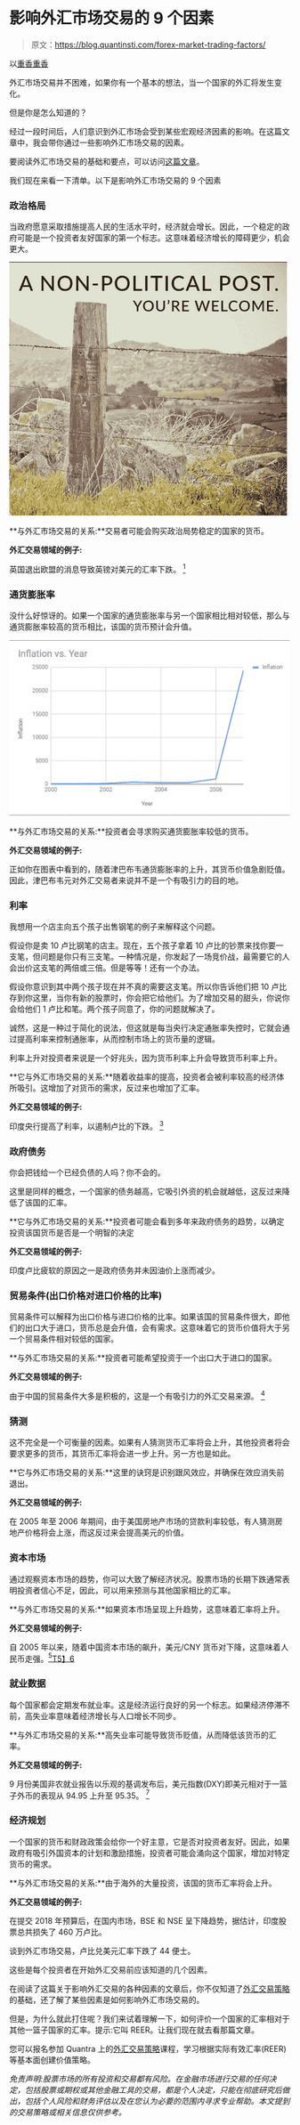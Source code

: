 # 影响外汇市场交易的 9 个因素

> 原文：<https://blog.quantinsti.com/forex-market-trading-factors/>

以[重香重香](https://www.linkedin.com/in/rekhit/)

外汇市场交易并不困难，如果你有一个基本的想法，当一个国家的外汇将发生变化。

但是你是怎么知道的？

经过一段时间后，人们意识到外汇市场会受到某些宏观经济因素的影响。在这篇文章中，我会带你通过一些影响外汇市场交易的因素。

要阅读外汇市场交易的基础和要点，可以访问[这篇文章](https://blog.quantinsti.com/basics-forex-trading-beginners/)。

我们现在来看一下清单。以下是影响外汇市场交易的 9 个因素

### **政治格局**

当政府愿意采取措施提高人民的生活水平时，经济就会增长。因此，一个稳定的政府可能是一个投资者友好国家的第一个标志。这意味着经济增长的障碍更少，机会更大。

![politics and forex market trading](img/4b287bde8f9815d14a1d7c3a6f329dc3.png)

**与外汇市场交易的关系:**交易者可能会购买政治局势稳定的国家的货币。

**外汇交易领域的例子:**

英国退出欧盟的消息导致英镑对美元的汇率下跌。 [<sup>1</sup>](https://www.independent.co.uk/voices/brexit-sterling-pound-record-low-31-years-theresa-may-tory-conference-make-us-poorer-a7344626.html)

### 通货膨胀率

没什么好惊讶的。如果一个国家的通货膨胀率与另一个国家相比相对较低，那么与通货膨胀率较高的货币相比，该国的货币预计会升值。

![Inflation rate and forex market trading](img/5827b7d3619f423eb6be1967f04b63dc.png)

**与外汇市场交易的关系:**投资者会寻求购买通货膨胀率较低的货币。

**外汇交易领域的例子:**

正如你在图表中看到的，随着津巴布韦通货膨胀率的上升，其货币价值急剧贬值。因此，津巴布韦元对外汇交易者来说并不是一个有吸引力的目的地。

### **利率**

我想用一个店主向五个孩子出售钢笔的例子来解释这个问题。

假设你是卖 10 卢比钢笔的店主。现在，五个孩子拿着 10 卢比的钞票来找你要一支笔，但问题是你只有三支笔。一种情况是，你发起了一场竞价战，最需要它的人会出价这支笔的两倍或三倍。但是等等！还有一个办法。

假设你意识到其中两个孩子现在并不真的需要这支笔。所以你告诉他们把 10 卢比存到你这里，当你有新的股票时，你会把它给他们。为了增加交易的甜头，你说你会给他们 1 卢比和笔。两个孩子同意了，你的问题就解决了。

诚然，这是一种过于简化的说法，但这就是每当央行决定通胀率失控时，它就会通过提高利率来控制通胀率，从而控制市场上的货币量的逻辑。

利率上升对投资者来说是一个好兆头，因为货币利率上升会导致货币利率上升。

**它与外汇市场交易的关系:**随着收益率的提高，投资者会被利率较高的经济体所吸引。这增加了对货币的需求，反过来也增加了汇率。

**外汇交易领域的例子:**

印度央行提高了利率，以遏制卢比的下跌。 [<sup>3</sup>](https://qz.com/india/1298205/urjit-patel-led-rbi-hikes-interest-rate-first-time-since-narendra-modi-took-over/)

### **政府债务**

你会把钱给一个已经负债的人吗？你不会的。

这里是同样的概念，一个国家的债务越高，它吸引外资的机会就越低，这反过来降低了该国的汇率。

**它与外汇市场交易的关系:**投资者可能会看到多年来政府债务的趋势，以确定投资该国货币是否是一个明智的决定

**外汇交易领域的例子:**

印度卢比疲软的原因之一是政府债务并未因油价上涨而减少。

### **贸易条件(出口价格对进口价格的比率)**

贸易条件可以解释为出口价格与进口价格的比率。如果该国的贸易条件很大，即他们的出口大于进口，货币总是会升值，会有需求。这意味着它的货币价值将大于另一个贸易条件相对较低的国家。

**与外汇市场交易的关系:**投资者可能希望投资于一个出口大于进口的国家。

**外汇交易领域的例子:**

由于中国的贸易条件大多是积极的，这是一个有吸引力的外汇交易来源。 [<sup>4</sup>](https://www.theglobaleconomy.com/China/Terms_of_trade/)

### **猜测**

这不完全是一个可衡量的因素。如果有人猜测货币汇率将会上升，其他投资者将会要求更多的货币，其货币汇率将会进一步上升。另一方也是如此。

**它与外汇市场交易的关系:**这里的诀窍是识别跟风效应，并确保在效应消失前退出。

**外汇交易领域的例子:**

在 2005 年至 2006 年期间，由于美国房地产市场的贷款利率较低，有人猜测房地产价格将会上涨，而这反过来会提高美元的价值。

### **资本市场**

通过观察资本市场的趋势，你可以大致了解经济状况。股票市场的长期下跌通常表明投资者信心不足，因此，可以用来预测与其他国家相比的汇率。

**与外汇市场交易的关系:**如果资本市场呈现上升趋势，这意味着汇率将上升。

**外汇交易领域的例子:**

自 2005 年以来，随着中国资本市场的飙升，美元/CNY 货币对下降，这意味着人民币走强。[<sup>5</sup>](https://tradingeconomics.com/china/stock-market)[T5】6](https://www.macrotrends.net/2575/us-dollar-yuan-exchange-rate-historical-chart)

### **就业数据**

每个国家都会定期发布就业率。这是经济运行良好的另一个标志。如果经济停滞不前，高失业率意味着经济增长与人口增长不同步。

**与外汇市场交易的关系:**高失业率可能导致货币贬值，从而降低该货币的汇率。

**外汇交易领域的例子:**

9 月份美国非农就业报告以乐观的基调发布后，美元指数(DXY)即美元相对于一篮子外币的表现从 94.95 上升至 95.35。 [<sup>7</sup>](https://www.dailyfx.com/forex/market_alert/2018/09/07/US-Dollar-Jumps-after-All-Around-Solid-August-US-Nonfarm-Payrolls-Report.html)

### **经济规划**

一个国家的货币和财政政策会给你一个好主意，它是否对投资者友好。因此，如果政府有吸引外国资本的计划和激励措施，投资者可能会涌向这个国家，增加对特定货币的需求。

**与外汇市场交易的关系:**由于海外的大量投资，该国的货币汇率将会上升。

**外汇交易领域的例子:**

在提交 2018 年预算后，在国内市场，BSE 和 NSE 呈下降趋势，据估计，印度股票总共损失了 460 万卢比。

谈到外汇市场交易，卢比兑美元汇率下跌了 44 便士。

这些是每个投资者在开始外汇交易前应该知道的几个因素。

在阅读了这篇关于影响外汇交易的各种因素的文章后，你不仅知道了[外汇交易策略](https://quantra.quantinsti.com/course/Value-Strategy-Forex)的基础，还了解了某些因素是如何影响外汇市场交易的。

但是，为什么就此打住呢？我们来试着理解一下，如何评价一个国家的汇率相对于其他一篮子国家的汇率。提示:它叫 REER。让我们现在就去看那篇文章。

您可以报名参加 Quantra 上的[外汇交易策略](https://quantra.quantinsti.com/course/Value-Strategy-Forex)课程，学习根据实际有效汇率(REER)等基本面创建价值策略。

*免责声明:股票市场的所有投资和交易都有风险。在金融市场进行交易的任何决定，包括股票或期权或其他金融工具的交易，都是个人决定，只能在彻底研究后做出，包括个人风险和财务评估以及在您认为必要的范围内寻求专业帮助。本文提到的交易策略或相关信息仅供参考。*